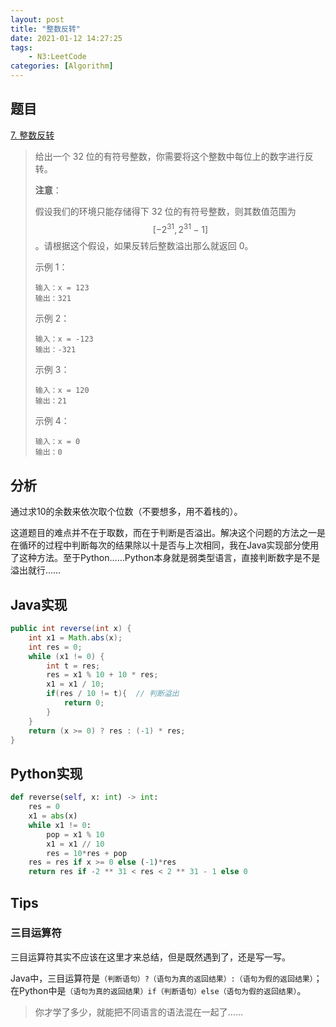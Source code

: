 ```yaml
---
layout: post
title: "整数反转"
date: 2021-01-12 14:27:25
tags:
	- N3:LeetCode
categories: [Algorithm]
---
```


## 题目

[7. 整数反转](https://leetcode-cn.com/problems/reverse-integer/)

>给出一个 32 位的有符号整数，你需要将这个整数中每位上的数字进行反转。
>
>**注意**：
>
>假设我们的环境只能存储得下 32 位的有符号整数，则其数值范围为 $$[−2^{31},  2^{31} − 1]$$。请根据这个假设，如果反转后整数溢出那么就返回 0。
>
>
>示例 1：
>
>```
>输入：x = 123
>输出：321
>```
>
>示例 2：
>
>```
>输入：x = -123
>输出：-321
>```
>
>示例 3：
>
>```
>输入：x = 120
>输出：21
>```
>
>示例 4：
>
>```
>输入：x = 0
>输出：0
>```

<!-- More -->

## 分析

通过求10的余数来依次取个位数（不要想多，用不着栈的）。

这道题目的难点并不在于取数，而在于判断是否溢出。解决这个问题的方法之一是在循环的过程中判断每次的结果除以十是否与上次相同，我在Java实现部分使用了这种方法。至于Python……Python本身就是弱类型语言，直接判断数字是不是溢出就行……

## Java实现

```java
public int reverse(int x) {
    int x1 = Math.abs(x);
    int res = 0;
    while (x1 != 0) {
        int t = res;
        res = x1 % 10 + 10 * res;
        x1 = x1 / 10;
        if(res / 10 != t){  // 判断溢出
            return 0;
        }
    }
    return (x >= 0) ? res : (-1) * res;
}
```



## Python实现

```python
def reverse(self, x: int) -> int:
    res = 0
    x1 = abs(x)
    while x1 != 0:
        pop = x1 % 10
        x1 = x1 // 10
        res = 10*res + pop
    res = res if x >= 0 else (-1)*res
    return res if -2 ** 31 < res < 2 ** 31 - 1 else 0
```

## Tips

### 三目运算符

三目运算符其实不应该在这里才来总结，但是既然遇到了，还是写一写。

Java中，三目运算符是`（判断语句）?（语句为真的返回结果）:（语句为假的返回结果）`；在Python中是`（语句为真的返回结果）if（判断语句）else（语句为假的返回结果）`。

> 你才学了多少，就能把不同语言的语法混在一起了……